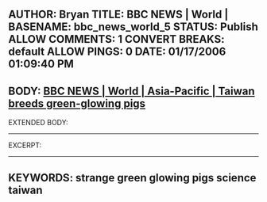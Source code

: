 AUTHOR: Bryan
TITLE: BBC NEWS | World |
BASENAME: bbc_news_world_5
STATUS: Publish
ALLOW COMMENTS: 1
CONVERT BREAKS: __default__
ALLOW PINGS: 0
DATE: 01/17/2006 01:09:40 PM
-----
BODY:
<a title="BBC NEWS | World | Asia-Pacific | Taiwan breeds green-glowing pigs" href="http://news.bbc.co.uk/1/hi/world/asia-pacific/4605202.stm">BBC NEWS | World | Asia-Pacific | Taiwan breeds green-glowing pigs</a>
-----
EXTENDED BODY:

-----
EXCERPT:

-----
KEYWORDS:
strange green glowing pigs science taiwan
-----



